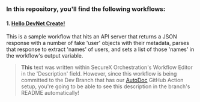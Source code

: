 ### In this repository, you'll find the following workflows:


#### 1. [Hello DevNet Create!](/01-HelloDevNetCreate__definition_workflow_01RGVDI3KMSTE7EWiOzBB40pkcEfdc7CNWv)

This is a sample workflow that hits an API server that returns a JSON response with a number of fake 'user' objects with their metadata, parses that response to extract 'names' of users, and sets a list of those 'names' in the workflow's output variable. 

> **This** text was written within SecureX Orchestration's Workflow Editor in the 'Description' field. However, since this workflow is being committed to the Dev Branch that has our [AutoDoc](https://github.com/ciscomanagedservices/sxo-autodoc) GitHub Action setup, you're going to be able to see this description in the branch's README automatically!
